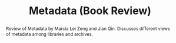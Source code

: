 ---
layout: post
title:  'Metadata (Book Review)'
journal: 'Archival Issues, Vol. 38 No. 1 (2017)'
link: https://scholarsarchive.library.albany.edu/cgi/viewcontent.cgi?article=1096&context=ulib_fac_scholar
abstract: Review of Metadata by Marcia Lei Zeng and Jian Qin. Discusses different views of metadata among libraries and archives.
---